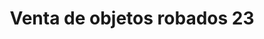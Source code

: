 ---
title: "Venta de objetos robados 23"
url: /quezaltepeque/venta-de-objetos-robados-23/
shop: tienda de variedades
---
